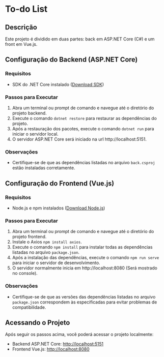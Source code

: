 # To-do List

## Descrição

Este projeto é dividido em duas partes: back em ASP.NET Core (C#) e um front em Vue.js.

## Configuração do Backend (ASP.NET Core)

### Requisitos
- SDK do .NET Core instalado ([Download SDK](https://dotnet.microsoft.com/download))

### Passos para Executar
1. Abra um terminal ou prompt de comando e navegue até o diretório do projeto backend.
2. Execute o comando `dotnet restore` para restaurar as dependências do projeto.
3. Após a restauração dos pacotes, execute o comando `dotnet run` para iniciar o servidor local.
4. O servidor ASP.NET Core será iniciado na url http://localhost:5151.

### Observações
- Certifique-se de que as dependências listadas no arquivo `back.csproj` estão instaladas corretamente.

## Configuração do Frontend (Vue.js)

### Requisitos
- Node.js e npm instalados ([Download Node.js](https://nodejs.org))

### Passos para Executar
1. Abra um terminal ou prompt de comando e navegue até o diretório do projeto frontend.
2. Instale o Axios `npm install axios`.
3. Execute o comando `npm install` para instalar todas as dependências listadas no arquivo `package.json`.
4. Após a instalação das dependências, execute o comando `npm run serve` para iniciar o servidor de desenvolvimento.
5. O servidor normalmente inicia em http://localhost:8080 (Será mostrado no console).

### Observações
- Certifique-se de que as versões das dependências listadas no arquivo `package.json` correspondem às especificadas para evitar problemas de compatibilidade.

## Acessando o Projeto
Após seguir os passos acima, você poderá acessar o projeto localmente:
- Backend ASP.NET Core: [http://localhost:5151](http://localhost:5151)
- Frontend Vue.js: [http://localhost:8080](http://localhost:8080)
